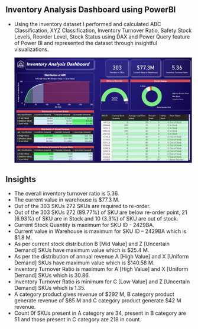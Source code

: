 ## Inventory Analysis Dashboard using PowerBI

- Using the inventory dataset I performed and calculated ABC Classification, XYZ Classification,
  Inventory Turnover Ratio, Safety Stock Levels, Reorder Level, Stock Status using DAX and Power
  Query feature of Power BI and represented the dataset through insightful visualizations.
  
  ![alt text](dashboard.jpg)
  
## Insights
- The overall inventory turnover ratio is 5.36.
- The current value in warehouse is $77.3 M.
- Out of the 303 SKUs 272 SKUs are required to re-order.
- Out of the 303 SKUs 272 (89.77%) of SKU are below re-order point, 21 (6.93%) of SKU are in Stock and 10
  (3.3%) of SKU are out of stock.
- Current Stock Quantity is maximum for SKU ID - 2429BA.
- Current value in Warehouse is maximum for SKU ID – 2429BA which is $1.8 M.
- As per current stock distribution B [Mid Value] and Z [Uncertain Demand] SKUs have maximum value
  which is $25.4 M.
- As per the distribution of annual revenue A [High Value] and X [Uniform Demand] SKUs have maximum 
  value which is $140.58 M.
- Inventory Turnover Ratio is maximum for A [High Value] and X [Uniform Demand] SKUs which is 30.86.
- Inventory Turnover Ratio is minimum for C [Low Value] and Z [Uncertain Demand] SKUs which is 1.35.
- A category product gives revenue of $292 M, B category product generate revenue of $85 M and C category 
  product generate $42 M revenue.
- Count 0f SKUs present in A category are 34, present in B category are 51 and those present in C category are 
  218 in count.
